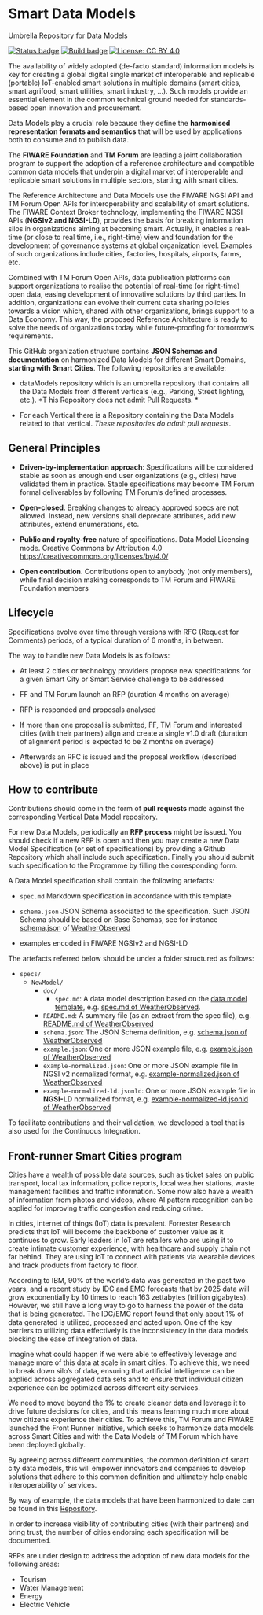 # Smart Data Models
Umbrella Repository for Data Models

[![Status badge](https://img.shields.io/badge/status-draft-red.svg)](RELEASE_NOTES)
[![Build badge](https://img.shields.io/travis/smart-data-models/dataModels.svg "Travis build status")](https://travis-ci.org/front-runner-smart-cities/dataModels/)
[![License: CC BY 4.0](https://img.shields.io/badge/License-CC%20BY%204.0-lightgrey.svg)](https://creativecommons.org/licenses/by/4.0/)

The availability of widely adopted (de-facto standard) information models is key for creating a global digital single market of interoperable and replicable (portable) IoT-enabled smart solutions in multiple domains (smart cities, smart agrifood, smart utilities, smart industry, …). Such models provide an essential element in the common technical ground needed for standards-based open innovation and procurement. 

Data Models play a crucial role because they define the **harmonised representation formats and semantics** that will be used by applications both to consume and to publish data. 

The **FIWARE Foundation** and **TM Forum** are leading a joint collaboration program to support the adoption of a reference architecture and compatible common data models that underpin a digital market of interoperable and replicable smart solutions in multiple sectors, starting with smart cities.

The Reference Architecture and Data Models use the FIWARE NGSI API and TM Forum Open APIs for interoperability and scalability of smart solutions. The FIWARE Context Broker technology, implementing the FIWARE NGSI APIs (**NGSIv2 and NGSI-LD**), provides the basis for breaking information silos in organizations aiming at becoming smart. Actually, it enables  a real-time (or close to real time, i.e., right-time) view and foundation for the development of governance systems at global organization level.  Examples of such organizations include cities, factories, hospitals, airports, farms, etc. 

Combined with TM Forum Open APIs, data publication platforms can support organizations to realise the potential of real-time (or right-time) open data, easing development of innovative solutions by third parties. In addition, organizations can evolve their current data sharing policies towards a vision which, shared with other organizations, brings support to a Data Economy. This way, the proposed Reference Architecture is ready to solve the needs of organizations today while future-proofing for tomorrow’s requirements.

This GitHub organization structure contains **JSON Schemas and documentation** on harmonized Data Models for different Smart Domains, **starting with Smart Cities**. The following repositories are available:

* dataModels repository which is an umbrella repository that contains all the Data Models from different verticals (e.g., Parking, Street lighting, etc.). *T his Repository does not admit Pull Requests. * 

* For each Vertical there is a Repository containing the Data Models related to that vertical. *These repositories do admit pull requests*.  

## General Principles

* **Driven-by-implementation approach**: Specifications will be considered stable as soon as enough end user organizations (e.g., cities) have validated them in practice. Stable specifications may become TM Forum formal deliverables by following TM Forum’s defined processes.

* **Open-closed**. Breaking changes to already approved specs are not allowed. Instead, new versions shall deprecate attributes, add new attributes, extend enumerations, etc. 

* **Public and royalty-free** nature of specifications. Data Model Licensing mode. Creative Commons by Attribution 4.0 https://creativecommons.org/licenses/by/4.0/ 

* **Open contribution**. Contributions open to anybody (not only members), while final decision making corresponds to TM Forum and FIWARE Foundation members

## Lifecycle
Specifications evolve over time through versions with RFC (Request for Comments) periods, of a typical duration of 6 months, in between.

The way to handle new Data Models is as follows:

* At least 2 cities or technology providers propose new specifications for a given Smart City or Smart Service challenge to be addressed

* FF and TM Forum launch an RFP (duration 4 months on average)

* RFP is responded and proposals analysed

* If more than one proposal is submitted, FF, TM Forum and interested cities (with their partners) align and create a single v1.0 draft (duration of alignment period is expected to be 2 months on average)

* Afterwards an RFC is issued and the proposal workflow (described above) is put in place

 
## How to contribute

Contributions should come in the form of **pull requests** made against the corresponding Vertical Data Model repository. 

For new Data Models, periodically an **RFP process** might be issued. You should check if a new RFP is open and then you may create a new Data Model Specification (or set of specifications) by providing a Github Repository which shall include such specification. Finally you should submit such specification to the Programme by filling the corresponding form. 


A Data Model specification shall contain the following artefacts:

* `spec.md` Markdown specification in accordance with this template 

* `schema.json` JSON Schema associated to the specification. Such JSON Schema should be based on Base Schemas, see for instance [schema.json](https://github.com/smart-data-models/dataModel.Weather/blob/master/WeatherObserved/schema.json) of [WeatherObserved](https://github.com/smart-data-models/dataModel.Weather/blob/master/WeatherObserved/doc/spec.md)

* examples encoded in FIWARE NGSIv2 and NGSI-LD
 
The artefacts referred below should be under a folder structured as follows:

-   `specs/`
    -   `NewModel/`
        -   `doc/`
            -   `spec.md`: A data model description based on the
                [data model template](https://github.com/smart-data-models/dataModels/blob/master/data-model-template.md), e.g.
                [spec.md of WeatherObserved](https://github.com/smart-data-models/dataModel.Weather/blob/master/WeatherObserved/doc/spec.md).
        -   `README.md`: A summary file (as an extract from the spec file), e.g.
            [README.md of WeatherObserved](https://github.com/smart-data-models/dataModel.Weather/blob/master/README.md)
        -   `schema.json`: The JSON Schema definition, e.g.
            [schema.json of WeatherObserved](https://github.com/smart-data-models/dataModel.Weather/blob/master/WeatherObserved/schema.json)
        -   `example.json`: One or more JSON example file, e.g.
            [example.json of WeatherObserved](https://github.com/smart-data-models/dataModel.Weather/blob/master/WeatherObserved/example.json)
        -   `example-normalized.json`: One or more JSON example file in NGSI v2 normalized format, e.g.
            [example-normalized.json of WeatherObserved](https://github.com/smart-data-models/dataModel.Weather/blob/master/WeatherObserved/example-normalized.json)
        -   `example-normalized-ld.jsonld`: One or more JSON example file in **NGSI-LD** normalized format, e.g.
            [example-normalized-ld.jsonld of WeatherObserved](https://github.com/FIWARE/dataModels/blob/master/specs/Weather/WeatherObserved/example-normalized-ld.jsonld)
 
To facilitate contributions and their validation, we developed a tool that is also used for the Continuous Integration. 


## Front-runner Smart Cities program 

Cities have a wealth of possible data sources, such as ticket sales on public transport, local tax information, police reports, local weather stations, waste management facilities and traffic information.  Some now also have a wealth of information from photos and videos, where AI pattern recognition can be applied for improving traffic congestion and reducing crime. 
  
In cities, internet of things (IoT) data is prevalent. Forrester Research predicts that IoT will become the backbone of customer value as it continues to grow. Early leaders in IoT are retailers who are using it to create intimate customer experience, with healthcare and supply chain not far behind. They are using IoT to connect with patients via wearable devices and track products from factory to floor.

According to IBM, 90% of the world’s data was generated in the past two years, and a recent study by IDC and EMC forecasts that by 2025 data will grow exponentially by 10 times to reach 163 zettabytes (trillion gigabytes).  However, we still have a long way to go to harness the power of the data that is being generated.  The IDC/EMC report found that only about 1% of data generated is utilized, processed and acted upon.  One of the key barriers to utilizing data effectively is the inconsistency in the data models blocking the ease of integration of data. 

Imagine what could happen if we were able to effectively leverage and manage more of this data at scale in smart cities.   To achieve this, we need to break down silo’s of data, ensuring that artificial intelligence can be applied across aggregated data sets and to ensure that individual citizen experience can be optimized across different city services. 

We need to move beyond the 1% to create cleaner data and leverage it to drive future decisions for cities, and this means learning much more about how citizens experience their cities.   To achieve this, TM Forum and FIWARE launched the Front Runner Initiative, which seeks to harmonize data models across Smart Cities and with the Data Models of TM Forum which have been deployed globally.  

By agreeing across different communities, the common definition of smart city data models, this will empower innovators and companies to develop solutions that adhere to this common definition and ultimately help enable interoperability of services. 

By way of example, the data models that have been harmonized to date can be found in this [Repository](https://github.com/fiware/dataModels). 

In order to increase visibility of contributing cities (with their partners) and bring trust, the number of cities endorsing each specification will be documented. 

RFPs are under design to address the adoption of new data models for the following areas: 

* Tourism
* Water Management
* Energy
* Electric Vehicle
